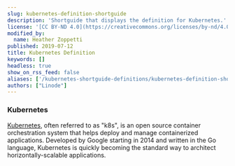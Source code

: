 ```yaml
---
slug: kubernetes-definition-shortguide
description: 'Shortguide that displays the definition for Kubernetes.'
license: '[CC BY-ND 4.0](https://creativecommons.org/licenses/by-nd/4.0)'
modified_by:
  name: Heather Zoppetti
published: 2019-07-12
title: Kubernetes Definition
keywords: []
headless: true
show_on_rss_feed: false
aliases: ['/kubernetes-shortguide-definitions/kubernetes-definition-shortguide/']
authors: ["Linode"]
---
```


### Kubernetes

[Kubernetes](https://kubernetes.io), often referred to as "k8s", is an open source container orchestration system that helps deploy and manage containerized applications. Developed by Google starting in 2014 and written in the Go language, Kubernetes is quickly becoming the standard way to architect horizontally-scalable applications.
